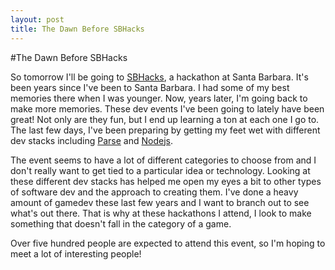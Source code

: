 ```yaml
---
layout: post
title: The Dawn Before SBHacks
---
```


#The Dawn Before SBHacks

So tomorrow I'll be going to [SBHacks](http://www.ucsbhacks.com/), a hackathon at Santa Barbara.
It's been years since I've been to Santa Barbara. I had some of my best
memories there when I was younger. Now, years later, I'm going back to
make more memories. These dev events I've been going to lately have been
great! Not only are they fun, but I end up learning a ton at each one I
go to. The last few days, I've been preparing by getting my feet wet
with different dev stacks including [Parse](https://parse.com/) and [Nodejs](http://nodejs.org/).

The event seems to have a lot of different categories to choose from and
I don't really want to get tied to a particular idea or technology. Looking
at these different dev stacks has helped me open my eyes a bit to other
types of software dev and the approach to creating them. I've done a
heavy amount of gamedev these last few years and I want to branch out to
see what's out there. That is why at these hackathons I attend, I look
to make something that doesn't fall in the category of a game.

Over five hundred people are expected to attend this event, so I'm
hoping to meet a lot of interesting people!
